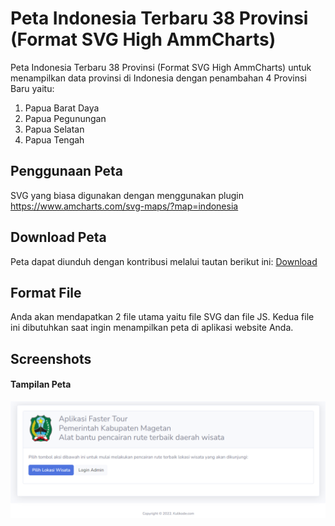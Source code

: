 # Peta Indonesia Terbaru 38 Provinsi (Format SVG High AmmCharts)
Peta Indonesia Terbaru 38 Provinsi (Format SVG High AmmCharts) untuk menampilkan data provinsi di Indonesia dengan penambahan 4 Provinsi Baru yaitu:
1. Papua Barat Daya
2. Papua Pegunungan
3. Papua Selatan
4. Papua Tengah

## Penggunaan Peta
SVG yang biasa digunakan dengan menggunakan plugin https://www.amcharts.com/svg-maps/?map=indonesia

## Download Peta
Peta dapat diunduh dengan kontribusi melalui tautan berikut ini: [Download](https://produk.mayar.link/catalog/peta-indonesia-terbaru-38-provinsi-format-svg-high-ammcharts)

## Format File
Anda akan mendapatkan 2 file utama yaitu file SVG dan file JS. Kedua file ini dibutuhkan saat ingin menampilkan peta di aplikasi website Anda.

## Screenshots
#### Tampilan Peta
![Tampilan Peta](https://github.com/kulikode-dev/Algoritma-Genetika-TSP/blob/main/images/8.%20Menu%20User%20Dashboard.png)
